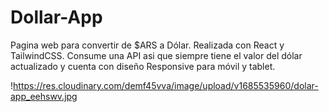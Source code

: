 # Dollar-App

Pagina web para convertir de $ARS a Dólar.
Realizada con React y TailwindCSS. Consume una API asi que siempre tiene el valor del dólar actualizado y cuenta con diseño Responsive para móvil y tablet.

!https://res.cloudinary.com/demf45vva/image/upload/v1685535960/dolar-app_eehswv.jpg
